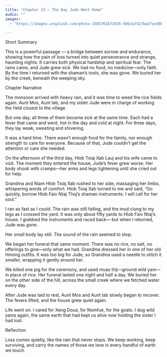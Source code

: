 ```yaml
---
title: "Chapter 23 — The Day Jude Went Home"
audio: ""
images:
  - "https://images.unsplash.com/photo-1505761671935-60b3a7427bad?q=80&w=1600&auto=format&fit=crop"

---
```


Short Summary

This is a powerful passage — a bridge between sorrow and endurance, showing how the pain of loss turned into quiet perseverance and strange, haunting nights. It carries both physical hardship and spiritual fear. The rains came, and Jude grew sick. We had no food, no medicine—only faith. By the time I returned with the shaman’s tools, she was gone. We buried her by the creek, beneath the weeping sky.

Chapter Narrative

The monsoon arrived with heavy rain, and it was time to weed the rice fields again. Aunt Mos, Aunt Iab, and my sister Jude were in charge of working the field closest to the village.

But one day, all three of them became sick at the same time. Each had a fever that came and went, hot in the day and cold at night. For three days, they lay weak, sweating and shivering.

It was a hard time. There wasn’t enough food for the family, nor enough strength to care for everyone. Because of that, Jude couldn't get the attention or care she needed.

On the afternoon of the third day, Hlob Txiaj Xab Lauj and his wife came to visit. The moment they entered the house, Jude’s fever grew worse. Her body shook with cramps—her arms and legs tightening until she cried out for help.

Grandma and Niam Hlob Txiaj Xab rushed to her side, massaging her limbs, whispering words of comfort. Hlob Txiaj Xab turned to me and said,
“Go quickly, borrow Hlob Faiv Ntaj Thoj’s shaman instruments. I will call for her soul.”

I ran as fast as I could. The rain was still falling, and the mud clung to my legs as I crossed the yard. It was only about fifty yards to Hlob Faiv Ntaj’s house. I grabbed the instruments and raced back—
but when I returned, Jude was gone.

Her small body lay still. The sound of the rain seemed to stop.

We began her funeral that same moment. There was no rice, no salt, no offerings to give—only what we had. Grandma dressed her in one of her old Hmong outfits. It was too big for Jude, so Grandma used a needle to stitch it smaller, wrapping it gently around her.

We killed one pig for the ceremony, and used muas thij—ground wild yam—in place of rice. Her funeral lasted one night and half a day. We buried her on the other side of the hill, across the small creek where we fetched water every day.

After Jude was laid to rest, Aunt Mos and Aunt Iab slowly began to recover. The fevers lifted, and the house grew quiet again.

Life went on. I cared for Xeng Doua, for Nomfue, for the goats. I dug wild yams again, the same earth that had kept us alive now holding the sister I had lost.

Reflection

Loss comes quietly, like the rain that never stops.
We keep working, keep surviving,
and carry the names of those we love
in every handful of earth we touch.